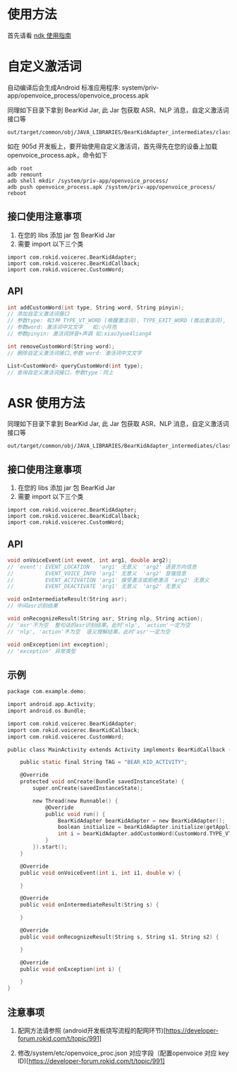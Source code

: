 # 使用方法

首先请看 [ndk 使用指南](https://developer-forum.rokid.com/t/topic/97)

# 自定义激活词

自动编译后会生成Android 标准应用程序: system/priv-app/openvoice_process/openvoice_process.apk

同理如下⽬录下拿到 BearKid Jar, 此 Jar 包获取 ASR、NLP 消息，自定义激活词接口等
```
out/target/common/obj/JAVA_LIBRARIES/BearKidAdapter_intermediates/classes.jar
```

如在 905d 开发板上，要开始使用自定义激活词，首先得先在您的设备上加载openvoice_process.apk，命令如下
```
adb root
adb remount
adb shell mkdir /system/priv-app/openvoice_process/
adb push openvoice_process.apk /system/priv-app/openvoice_process/
reboot
```
## 接口使用注意事项

1. 在您的 libs 添加 jar 包 BearKid Jar
2. 需要 import 以下三个类

```
import com.rokid.voicerec.BearKidAdapter;
import com.rokid.voicerec.BearKidCallback;
import com.rokid.voicerec.CustomWord;
```

## API

```c
int addCustomWord(int type, String word, String pinyin);
// 添加自定义激活词接口
// 参数type: 有3种 TYPE_VT_WORD (唤醒激活词), TYPE_EXIT_WORD (推出激活词), TYPE_HOT_WORD (热词激活词）
// 参数word: 激活词中文文字   如:小月亮
// 参数pinyin: 激活词拼音+声调 如:xiao3yue4liang4

int removeCustomWord(String word);
// 删除自定义激活词接口,参数 word: 激活词中文文字

List<CustomWord> queryCustomWord(int type);
// 查询自定义激活词接口，参数type：同上
```

# ASR 使用方法

同理如下⽬录下拿到 BearKid Jar, 此 Jar 包获取 ASR、NLP 消息，自定义激活词接口等
```
out/target/common/obj/JAVA_LIBRARIES/BearKidAdapter_intermediates/classes.jar
```
## 接口使用注意事项 
1. 在您的 libs 添加 jar 包 BearKid Jar
2. 需要 import 以下三个类

```
import com.rokid.voicerec.BearKidAdapter;
import com.rokid.voicerec.BearKidCallback;
import com.rokid.voicerec.CustomWord;
```

## API
```c
void onVoiceEvent(int event, int arg1, double arg2);
// 'event': EVENT_LOCATION   'arg1' 无意义  'arg2' 语音方向信息
//          EVENT_VOICE_INFO 'arg1' 无意义  'arg2' 音强信息
//          EVENT_ACTIVATION 'arg1' 接受激活或拒绝激活 'arg2' 无意义
//          EVENT_DEACTIVATE 'arg1' 无意义  'arg2' 无意义

void onIntermediateResult(String asr);
// 中间asr识别结果

void onRecognizeResult(String asr, String nlp, String action);
// 'asr'不为空  整句话的asr识别结果。此时'nlp', 'action'一定为空
// 'nlp', 'action'不为空  语义理解结果。此时'asr'一定为空

void onException(int exception);
// 'exception' 异常类型
```

## 示例

```c
package com.example.demo;

import android.app.Activity;
import android.os.Bundle;

import com.rokid.voicerec.BearKidAdapter;
import com.rokid.voicerec.BearKidCallback;
import com.rokid.voicerec.CustomWord;

public class MainActivity extends Activity implements BearKidCallback {

    public static final String TAG = "BEAR_KID_ACTIVITY";

    @Override
    protected void onCreate(Bundle savedInstanceState) {
        super.onCreate(savedInstanceState);

        new Thread(new Runnable() {
            @Override
            public void run() {
                BearKidAdapter bearKidAdapter = new BearKidAdapter();
                boolean initialize = bearKidAdapter.initialize(getApplicationContext(), "com.rokid.openvoice.VoiceService", MainActivity.this);
                int i = bearKidAdapter.addCustomWord(CustomWord.TYPE_VT_WORD, "小月亮", "xiao3yue4liang4");
            }
        }).start();
    }

    @Override
    public void onVoiceEvent(int i, int i1, double v) {

    }

    @Override
    public void onIntermediateResult(String s) {

    }

    @Override
    public void onRecognizeResult(String s, String s1, String s2) {

    }

    @Override
    public void onException(int i) {

    }
}

```
## 注意事项
1. 配网方法请参照 (android开发板烧写流程的配网环节)[https://developer-forum.rokid.com/t/topic/991]

2. 修改/system/etc/openvoice_proc.json 对应字段（配置openvoice 对应 key ID)[https://developer-forum.rokid.com/t/topic/991]

